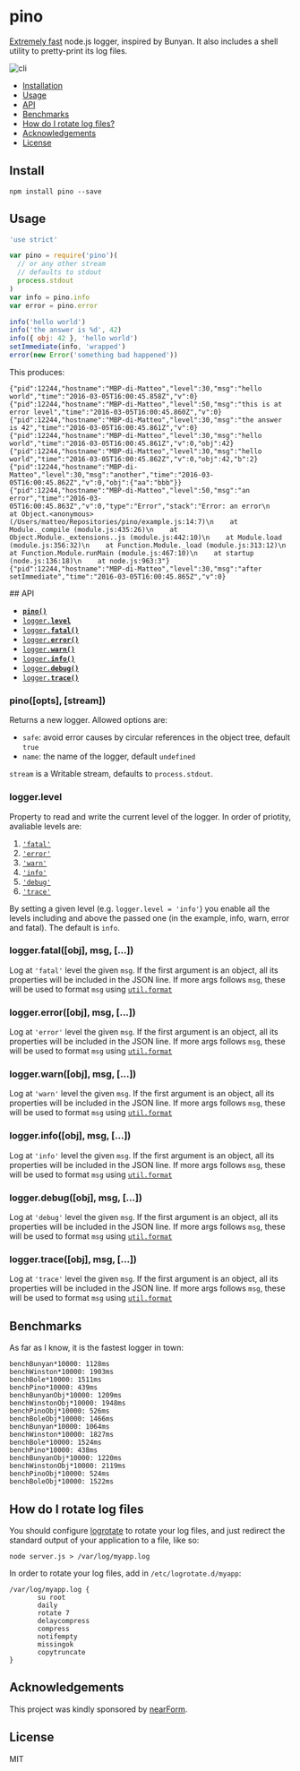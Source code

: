 # pino

[Extremely fast](#benchmarks) node.js logger, inspired by Bunyan.
It also includes a shell utility to pretty-print its log files.

![cli](https://raw.githubusercontent.com/mcollina/pino/master/demo.png)

* [Installation](#install)
* [Usage](#usage)
* [API](#api)
* [Benchmarks](#benchmarks)
* [How do I rotate log files?](#rotate)
* [Acknowledgements](#acknowledgements)
* [License](#license)

## Install

```
npm install pino --save
```

## Usage

```js
'use strict'

var pino = require('pino')(
  // or any other stream
  // defaults to stdout
  process.stdout
)
var info = pino.info
var error = pino.error

info('hello world')
info('the answer is %d', 42)
info({ obj: 42 }, 'hello world')
setImmediate(info, 'wrapped')
error(new Error('something bad happened'))
```

This produces:

```
{"pid":12244,"hostname":"MBP-di-Matteo","level":30,"msg":"hello world","time":"2016-03-05T16:00:45.858Z","v":0}
{"pid":12244,"hostname":"MBP-di-Matteo","level":50,"msg":"this is at error level","time":"2016-03-05T16:00:45.860Z","v":0}
{"pid":12244,"hostname":"MBP-di-Matteo","level":30,"msg":"the answer is 42","time":"2016-03-05T16:00:45.861Z","v":0}
{"pid":12244,"hostname":"MBP-di-Matteo","level":30,"msg":"hello world","time":"2016-03-05T16:00:45.861Z","v":0,"obj":42}
{"pid":12244,"hostname":"MBP-di-Matteo","level":30,"msg":"hello world","time":"2016-03-05T16:00:45.862Z","v":0,"obj":42,"b":2}
{"pid":12244,"hostname":"MBP-di-Matteo","level":30,"msg":"another","time":"2016-03-05T16:00:45.862Z","v":0,"obj":{"aa":"bbb"}}
{"pid":12244,"hostname":"MBP-di-Matteo","level":50,"msg":"an error","time":"2016-03-05T16:00:45.863Z","v":0,"type":"Error","stack":"Error: an error\n    at Object.<anonymous> (/Users/matteo/Repositories/pino/example.js:14:7)\n    at Module._compile (module.js:435:26)\n    at Object.Module._extensions..js (module.js:442:10)\n    at Module.load (module.js:356:32)\n    at Function.Module._load (module.js:313:12)\n    at Function.Module.runMain (module.js:467:10)\n    at startup (node.js:136:18)\n    at node.js:963:3"}
{"pid":12244,"hostname":"MBP-di-Matteo","level":30,"msg":"after setImmediate","time":"2016-03-05T16:00:45.865Z","v":0}
```

<a name="api"></a>
## API

  * <a href="#constructor"><code><b>pino()</b></code></a>
  * <a href="#level"><code>logger.<b>level</b></code></a>
  * <a href="#fatal"><code>logger.<b>fatal()</b></code></a>
  * <a href="#error"><code>logger.<b>error()</b></code></a>
  * <a href="#warn"><code>logger.<b>warn()</b></code></a>
  * <a href="#info"><code>logger.<b>info()</b></code></a>
  * <a href="#debug"><code>logger.<b>debug()</b></code></a>
  * <a href="#trace"><code>logger.<b>trace()</b></code></a>

<a name="constructor"></a>
### pino([opts], [stream])

Returns a new logger. Allowed options are:

* `safe`: avoid error causes by circular references in the object tree,
  default `true`
* `name`: the name of the logger, default `undefined`

`stream` is a Writable stream, defaults to `process.stdout`.

<a name="level"></a>
### logger.level

Property to read and write the current level of the logger.
In order of priotity, avaliable levels are:

  1. <a href="#fatal">`'fatal'`</a>
  2. <a href="#error">`'error'`</a>
  3. <a href="#warn">`'warn'`</a>
  4. <a href="#info">`'info'`</a>
  5. <a href="#debug">`'debug'`</a>
  6. <a href="#trace">`'trace'`</a>

By setting a given level (e.g. `logger.level = 'info'`) you enable all
the levels including and above the passed one (in the example, info,
warn, error and fatal). The default is `info`.

<a name="fatal"></a>
### logger.fatal([obj], msg, [...])

Log at `'fatal'` level the given `msg`. If the first argument is an
object, all its properties will be included in the JSON line.
If more args follows `msg`, these will be used to format `msg` using
[`util.format`](https://nodejs.org/api/util.html#util_util_format_format)

<a name="error"></a>
### logger.error([obj], msg, [...])

Log at `'error'` level the given `msg`. If the first argument is an
object, all its properties will be included in the JSON line.
If more args follows `msg`, these will be used to format `msg` using
[`util.format`](https://nodejs.org/api/util.html#util_util_format_format)

<a name="warn"></a>
### logger.warn([obj], msg, [...])

Log at `'warn'` level the given `msg`. If the first argument is an
object, all its properties will be included in the JSON line.
If more args follows `msg`, these will be used to format `msg` using
[`util.format`](https://nodejs.org/api/util.html#util_util_format_format)

<a name="info"></a>
### logger.info([obj], msg, [...])

Log at `'info'` level the given `msg`. If the first argument is an
object, all its properties will be included in the JSON line.
If more args follows `msg`, these will be used to format `msg` using
[`util.format`](https://nodejs.org/api/util.html#util_util_format_format)

<a name="debug"></a>
### logger.debug([obj], msg, [...])

Log at `'debug'` level the given `msg`. If the first argument is an
object, all its properties will be included in the JSON line.
If more args follows `msg`, these will be used to format `msg` using
[`util.format`](https://nodejs.org/api/util.html#util_util_format_format)

<a name="trace"></a>
### logger.trace([obj], msg, [...])

Log at `'trace'` level the given `msg`. If the first argument is an
object, all its properties will be included in the JSON line.
If more args follows `msg`, these will be used to format `msg` using
[`util.format`](https://nodejs.org/api/util.html#util_util_format_format)

<a name="benchmarks"></a>
## Benchmarks

As far as I know, it is the fastest logger in town:

```
benchBunyan*10000: 1128ms
benchWinston*10000: 1903ms
benchBole*10000: 1511ms
benchPino*10000: 439ms
benchBunyanObj*10000: 1209ms
benchWinstonObj*10000: 1948ms
benchPinoObj*10000: 526ms
benchBoleObj*10000: 1466ms
benchBunyan*10000: 1064ms
benchWinston*10000: 1827ms
benchBole*10000: 1524ms
benchPino*10000: 438ms
benchBunyanObj*10000: 1220ms
benchWinstonObj*10000: 2119ms
benchPinoObj*10000: 524ms
benchBoleObj*10000: 1522ms
```

<a name="rotate"></a>
## How do I rotate log files

You should configure
[logrotate](https://github.com/logrotate/logrotate) to rotate your log
files, and just redirect the standard output of your application to a
file, like so:

```
node server.js > /var/log/myapp.log
```

In order to rotate your log files, add in `/etc/logrotate.d/myapp`:

```
/var/log/myapp.log {
       su root
       daily
       rotate 7
       delaycompress
       compress
       notifempty
       missingok
       copytruncate
}
```

<a name="acknowledgements"></a>
## Acknowledgements

This project was kindly sponsored by [nearForm](http://nearform.com).

## License

MIT
